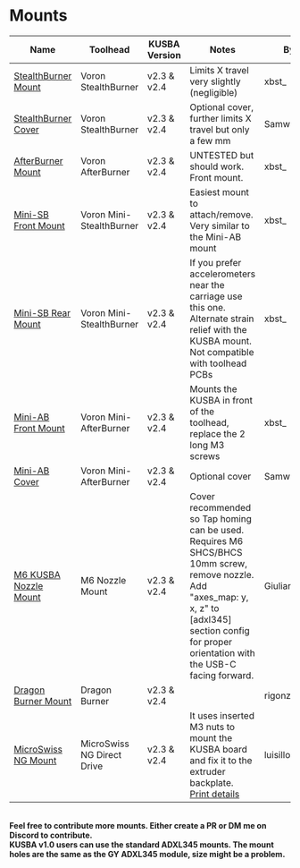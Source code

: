 # Mounts
|Name|Toolhead|KUSBA Version|Notes|By|
|---|---|---|---|---|
|[StealthBurner Mount](./StealthBurner.stl)|Voron StealthBurner|v2.3 & v2.4|Limits X travel very slightly (negligible)|xbst_|
|[StealthBurner Cover](./SB_cover.stl)|Voron StealthBurner|v2.3 & v2.4|Optional cover, further limits X travel but only a few mm|Samwiseg0|
|[AfterBurner Mount](./AfterBurner.stl)|Voron AfterBurner|v2.3 & v2.4|UNTESTED but should work. Front mount.|xbst_|
|[Mini-SB Front Mount](./MiniSB_Front.stl)|Voron Mini-StealthBurner|v2.3 & v2.4|Easiest mount to attach/remove. Very similar to the Mini-AB mount|xbst_|
|[Mini-SB Rear Mount](./MiniSB_Patrick.stl)|Voron Mini-StealthBurner|v2.3 & v2.4|If you prefer accelerometers near the carriage use this one. Alternate strain relief with the KUSBA mount. Not compatible with toolhead PCBs|xbst_|
|[Mini-AB Front Mount](./MiniAB.stl)|Voron Mini-AfterBurner|v2.3 & v2.4|Mounts the KUSBA in front of the toolhead, replace the 2 long M3 screws|xbst_|
|[Mini-AB Cover](./MiniAB_Cover.stl)|Voron Mini-AfterBurner|v2.3 & v2.4|Optional cover|Samwiseg0|
|[M6 KUSBA Nozzle Mount](./M6_KUSBA_Mount.stl)|M6 Nozzle Mount|v2.3 & v2.4|Cover recommended so Tap homing can be used. Requires M6 SHCS/BHCS 10mm screw, remove nozzle. Add "axes_map: y, x, z" to [adxl345] section config for proper orientation with the USB-C facing forward. |GiulianoM|
|[Dragon Burner Mount](./Dragon_Burner_Rigonzalez6.stl)|Dragon Burner|v2.3 & v2.4||rigonzalez6|
|[MicroSwiss NG Mount](./MicroSwiss_NG.stl)|MicroSwiss NG Direct Drive|v2.3 & v2.4|It uses inserted M3 nuts to mount the KUSBA board and fix it to the extruder backplate. [Print details](https://www.printables.com/model/516393-kusba-mount-for-micro-swiss-ng-extruder) |luisillo26|

<br>**Feel free to contribute more mounts. Either create a PR or DM me on Discord to contribute.**
<br>**KUSBA v1.0 users can use the standard ADXL345 mounts. The mount holes are the same as the GY ADXL345 module, size might be a problem.**
